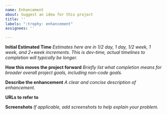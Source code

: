 ```yaml
---
name: Enhancement
about: Suggest an idea for this project
title: ''
labels: ":trophy: enhancement"
assignees: ''

---
```


**Initial Estimated Time**
_Estimates here are in 1/2 day, 1 day, 1/2 week, 1 week, and 2+week increments. This is dev-time, actual timelines to completion will typically be longer._

**How this moves the project forward**
_Briefly list what completion means for broader overall project goals, including non-code goals._


**Describe the enhancement**
_A clear and concise description of enhancement._

**URLs to refer to**

**Screenshots**
_If applicable, add screenshots to help explain your problem._
